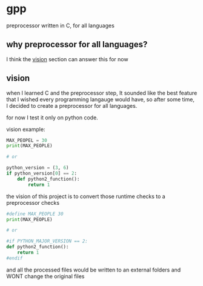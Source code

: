 # gpp
preprocessor written in C, for all languages

## why preprocessor for all languages?
I think the [vision](#vision) section can answer this for now

## vision
when I learned C and the preprocessor step, It sounded like the best feature
that I wished every programming langauge would have, so after some time, I decided to create a preprocessor for
all languages.

for now I test it only on python code.

vision example:
```py
MAX_PEOPEL = 30
print(MAX_PEOPLE)

# or

python_version = (3, 6)
if python_version[0] == 2:
    def python2_function():
        return 1
```

the vision of this project is to convert those runtime checks to a preprocessor checks

```py
#define MAX_PEOPLE 30
print(MAX_PEOPLE)

# or

#if PYTHON_MAJOR_VERSION == 2:
def python2_function():
    return 1
#endif
```

and all the processed files would be written to an external folders and WONT change the original files
